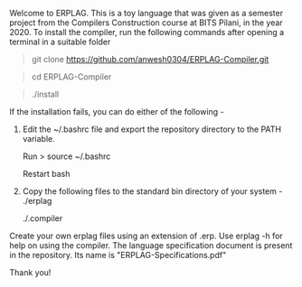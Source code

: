 Welcome to ERPLAG. This is a toy language that was given as a semester project from the Compilers Construction course at BITS Pilani, in the year 2020. To install the compiler, run the following commands after opening a terminal in a suitable folder

> git clone https://github.com/anwesh0304/ERPLAG-Compiler.git

> cd ERPLAG-Compiler

> ./install

If the installation fails, you can do either of the following -
1. Edit the ~/.bashrc file and export the repository directory to the PATH variable.

   Run > source ~/.bashrc
   
   Restart bash
2. Copy the following files to the standard bin directory of your system -
   ./erplag
   
   ./.compiler
   
Create your own erplag files using an extension of .erp. Use erplag -h for help on using the compiler.
The language specification document is present in the repository. Its name is "ERPLAG-Specifications.pdf"

Thank you!
